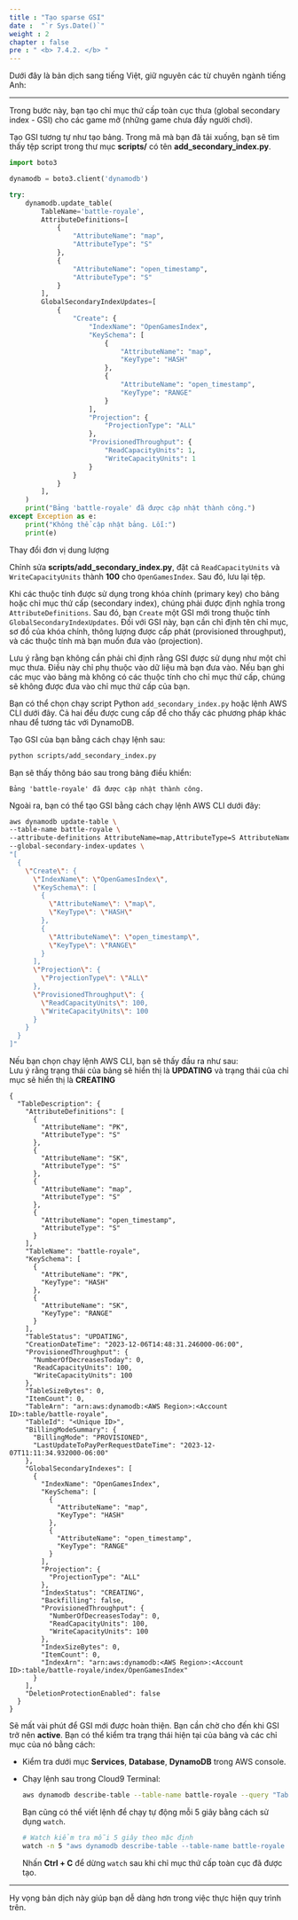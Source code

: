 ```yaml
---
title : "Tạo sparse GSI"
date :  "`r Sys.Date()`" 
weight : 2
chapter : false
pre : " <b> 7.4.2. </b> "
---
```


Dưới đây là bản dịch sang tiếng Việt, giữ nguyên các từ chuyên ngành tiếng Anh:

---

Trong bước này, bạn tạo chỉ mục thứ cấp toàn cục thưa (global secondary index - GSI) cho các game mở (những game chưa đầy người chơi).

Tạo GSI tương tự như tạo bảng. Trong mã mà bạn đã tải xuống, bạn sẽ tìm thấy tệp script trong thư mục **scripts/** có tên **add_secondary_index.py**.

```python
import boto3

dynamodb = boto3.client('dynamodb')

try:
    dynamodb.update_table(
        TableName='battle-royale',
        AttributeDefinitions=[
            {
                "AttributeName": "map",
                "AttributeType": "S"
            },
            {
                "AttributeName": "open_timestamp",
                "AttributeType": "S"
            }
        ],
        GlobalSecondaryIndexUpdates=[
            {
                "Create": {
                    "IndexName": "OpenGamesIndex",
                    "KeySchema": [
                        {
                            "AttributeName": "map",
                            "KeyType": "HASH"
                        },
                        {
                            "AttributeName": "open_timestamp",
                            "KeyType": "RANGE"
                        }
                    ],
                    "Projection": {
                        "ProjectionType": "ALL"
                    },
                    "ProvisionedThroughput": {
                        "ReadCapacityUnits": 1,
                        "WriteCapacityUnits": 1
                    }
                }
            }
        ],
    )
    print("Bảng 'battle-royale' đã được cập nhật thành công.")
except Exception as e:
    print("Không thể cập nhật bảng. Lỗi:")
    print(e)
```

Thay đổi đơn vị dung lượng

Chỉnh sửa **scripts/add_secondary_index.py**, đặt cả `ReadCapacityUnits` và `WriteCapacityUnits` thành **100** cho `OpenGamesIndex`. Sau đó, lưu lại tệp.

Khi các thuộc tính được sử dụng trong khóa chính (primary key) cho bảng hoặc chỉ mục thứ cấp (secondary index), chúng phải được định nghĩa trong `AttributeDefinitions`. Sau đó, bạn `Create` một GSI mới trong thuộc tính `GlobalSecondaryIndexUpdates`. Đối với GSI này, bạn cần chỉ định tên chỉ mục, sơ đồ của khóa chính, thông lượng được cấp phát (provisioned throughput), và các thuộc tính mà bạn muốn đưa vào (projection).

Lưu ý rằng bạn không cần phải chỉ định rằng GSI được sử dụng như một chỉ mục thưa. Điều này chỉ phụ thuộc vào dữ liệu mà bạn đưa vào. Nếu bạn ghi các mục vào bảng mà không có các thuộc tính cho chỉ mục thứ cấp, chúng sẽ không được đưa vào chỉ mục thứ cấp của bạn.

Bạn có thể chọn chạy script Python `add_secondary_index.py` hoặc lệnh AWS CLI dưới đây. Cả hai đều được cung cấp để cho thấy các phương pháp khác nhau để tương tác với DynamoDB.

Tạo GSI của bạn bằng cách chạy lệnh sau:

```sh
python scripts/add_secondary_index.py
```

Bạn sẽ thấy thông báo sau trong bảng điều khiển:

```text
Bảng 'battle-royale' đã được cập nhật thành công.
```

Ngoài ra, bạn có thể tạo GSI bằng cách chạy lệnh AWS CLI dưới đây:

```sh
aws dynamodb update-table \
--table-name battle-royale \
--attribute-definitions AttributeName=map,AttributeType=S AttributeName=open_timestamp,AttributeType=S \
--global-secondary-index-updates \
"[
  {
    \"Create\": {
      \"IndexName\": \"OpenGamesIndex\",
      \"KeySchema\": [
        {
          \"AttributeName\": \"map\",
          \"KeyType\": \"HASH\"
        },
        {
          \"AttributeName\": \"open_timestamp\",
          \"KeyType\": \"RANGE\"
        }
      ],
      \"Projection\": {
        \"ProjectionType\": \"ALL\"
      },
      \"ProvisionedThroughput\": {
        \"ReadCapacityUnits\": 100,
        \"WriteCapacityUnits\": 100
      }
    }
  }
]"
```

Nếu bạn chọn chạy lệnh AWS CLI, bạn sẽ thấy đầu ra như sau:  
Lưu ý rằng trạng thái của bảng sẽ hiển thị là **UPDATING** và trạng thái của chỉ mục sẽ hiển thị là **CREATING**

```text
{
  "TableDescription": {
    "AttributeDefinitions": [
      {
        "AttributeName": "PK",
        "AttributeType": "S"
      },
      {
        "AttributeName": "SK",
        "AttributeType": "S"
      },
      {
        "AttributeName": "map",
        "AttributeType": "S"
      },
      {
        "AttributeName": "open_timestamp",
        "AttributeType": "S"
      }
    ],
    "TableName": "battle-royale",
    "KeySchema": [
      {
        "AttributeName": "PK",
        "KeyType": "HASH"
      },
      {
        "AttributeName": "SK",
        "KeyType": "RANGE"
      }
    ],
    "TableStatus": "UPDATING",
    "CreationDateTime": "2023-12-06T14:48:31.246000-06:00",
    "ProvisionedThroughput": {
      "NumberOfDecreasesToday": 0,
      "ReadCapacityUnits": 100,
      "WriteCapacityUnits": 100
    },
    "TableSizeBytes": 0,
    "ItemCount": 0,
    "TableArn": "arn:aws:dynamodb:<AWS Region>:<Account ID>:table/battle-royale",
    "TableId": "<Unique ID>",
    "BillingModeSummary": {
      "BillingMode": "PROVISIONED",
      "LastUpdateToPayPerRequestDateTime": "2023-12-07T11:11:34.932000-06:00"
    },
    "GlobalSecondaryIndexes": [
      {
        "IndexName": "OpenGamesIndex",
        "KeySchema": [
          {
            "AttributeName": "map",
            "KeyType": "HASH"
          },
          {
            "AttributeName": "open_timestamp",
            "KeyType": "RANGE"
          }
        ],
        "Projection": {
          "ProjectionType": "ALL"
        },
        "IndexStatus": "CREATING",
        "Backfilling": false,
        "ProvisionedThroughput": {
          "NumberOfDecreasesToday": 0,
          "ReadCapacityUnits": 100,
          "WriteCapacityUnits": 100
        },
        "IndexSizeBytes": 0,
        "ItemCount": 0,
        "IndexArn": "arn:aws:dynamodb:<AWS Region>:<Account ID>:table/battle-royale/index/OpenGamesIndex"
      }
    ],
    "DeletionProtectionEnabled": false
  }
}
```

Sẽ mất vài phút để GSI mới được hoàn thiện. Bạn cần chờ cho đến khi GSI trở nên **active**. Bạn có thể kiểm tra trạng thái hiện tại của bảng và các chỉ mục của nó bằng cách:

- Kiểm tra dưới mục **Services**, **Database**, **DynamoDB** trong AWS console.
    
- Chạy lệnh sau trong Cloud9 Terminal:
    
    ```sh
    aws dynamodb describe-table --table-name battle-royale --query "Table.GlobalSecondaryIndexes[].IndexStatus"
    ```

    Bạn cũng có thể viết lệnh để chạy tự động mỗi 5 giây bằng cách sử dụng `watch`.
    
    ```bash
    # Watch kiểm tra mỗi 5 giây theo mặc định
    watch -n 5 "aws dynamodb describe-table --table-name battle-royale --query \"Table.GlobalSecondaryIndexes[].IndexStatus\""
    ```

    Nhấn **Ctrl + C** để dừng `watch` sau khi chỉ mục thứ cấp toàn cục đã được tạo.

---

Hy vọng bản dịch này giúp bạn dễ dàng hơn trong việc thực hiện quy trình trên.